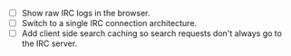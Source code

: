 - [ ] Show raw IRC logs in the browser.
- [ ] Switch to a single IRC connection architecture.
- [ ] Add client side search caching so search requests don't always go to the IRC server.
